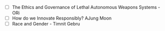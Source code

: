 - [ ] The Ethics and Governance of Lethal Autonomous Weapons Systems - ORi
- [ ] How do we Innovate Responsibly? AJung Moon
- [ ] Race and Gender - Timnit Gebru
